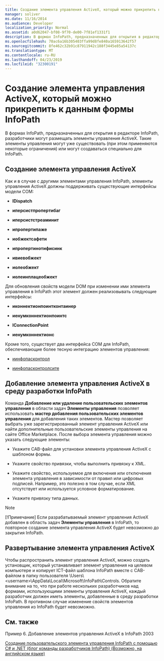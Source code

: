 ```yaml
---
title: Создание элемента управления ActiveX, который можно прикрепить к данным формы InfoPath
manager: soliver
ms.date: 11/16/2014
ms.audience: Developer
localization_priority: Normal
ms.assetid: a0d62047-bf08-9f70-de00-7f81ef1331f1
description: В формах InfoPath, предназначенных для открытия в редакторе InfoPath, разработчики могут размещать элементы управления ActiveX. Такие элементы управления могут уже существовать (при этом применяются некоторые ограничения) или могут создаваться специально для InfoPath.
ms.openlocfilehash: 70ac6a16b305403ffa99d8fe840a165913642f57
ms.sourcegitcommit: 8fe462c32b91c87911942c188f3445e85a54137c
ms.translationtype: MT
ms.contentlocale: ru-RU
ms.lasthandoff: 04/23/2019
ms.locfileid: "32300191"
---
```

# <a name="create-an-activex-control-that-can-bind-to-infopath-form-data"></a>Создание элемента управления ActiveX, который можно прикрепить к данным формы InfoPath

В формах InfoPath, предназначенных для открытия в редакторе InfoPath, разработчики могут размещать элементы управления ActiveX. Такие элементы управления могут уже существовать (при этом применяются некоторые ограничения) или могут создаваться специально для InfoPath.
  
## <a name="write-an-activex-control"></a>Создание элемента управления ActiveX

Как и в случае с другими элементами управления InfoPath, элементы управления ActiveX должны поддерживать существующие интерфейсы модели COM:
  
- **IDispatch**
    
- **иперсистпропертибаг**
    
- **иперсистстреаминит**
    
- **ипропертипаже**
    
- **иобжектсафети**
    
- **ипропертинотифисинк**
    
- **ивиевобжект**
    
- **иолеобжект**
    
- **иолеинплацеобжект**
    
Для обновления свойств модели DOM при изменении ими элемента управления в InfoPath этот элемент должен реализовывать следующие интерфейсы:
  
- **иконнектионпоинтконтаинер**
    
- **иенумконнектионпоинтс**
    
- **IConnectionPoint**
    
- **иенумконнектионс**
    
Кроме того, существует два интерфейса COM для InfoPath, обеспечивающие более тесную интеграцию элементов управления:
  
- [иинфопасконтрол](https://msdn.microsoft.com/library/bb264625.aspx)
    
- [иинфопасконтролсите](https://msdn.microsoft.com/library/bb264627.aspx)
    
## <a name="add-an-activex-control-to-the-infopath-design-environment"></a>Добавление элемента управления ActiveX в среду разработки InfoPath

Команда **Добавление или удаление пользовательских элементов управления** в области задач **Элементы управления** позволяет использовать **мастер добавления пользовательских элементов управления** для добавления таких элементов. Мастер позволяет выбрать уже зарегистрированный элемент управления ActiveX или найти дополнительные пользовательские элементы управления на сайте Office Marketplace. После выбора элемента управления можно указать следующие элементы: 
  
- Укажите CAB-файл для установки элемента управления ActiveX с шаблоном формы.
    
- Укажите свойство привязки, чтобы выполнить привязку к XML.
    
- Укажите свойство, используемое для включения или отключения элемента управления в зависимости от правил или цифровых подписей. Например, это полезно в том случае, если XML отсутствует или используется условное форматирование.
    
- Укажите привязку типа данных.
    
> [!NOTE]
> [!Примечание] Если разрабатываемый элемент управления ActiveX добавлен в область задач **Элементы управления** в InfoPath, то повторное создание элемента управления ActiveX будет невозможно до закрытия InfoPath. 
  
## <a name="deploy-an-activex-control"></a>Развертывание элемента управления ActiveX

Чтобы распространить элемент управления ActiveX, можно создать установщик, который устанавливает элемент управления на целевом компьютере и копирует ICT-файл шаблона InfoPath вместе с CAB-файлом в папку пользователя \Users\\<username\>\AppData\Local\Microsoft\InfoPath\Controls. Обратите внимание на то, что при работе нескольких разработчиков над формами, использующими элементы управления ActiveX, каждый разработчик должен иметь элементы, добавленные в среду разработки InfoPath. В противном случае изменение свойств элементов управления из InfoPath будет невозможно.
  
## <a name="see-also"></a>См. также

Пример 6. Добавление элементов управления ActiveX в InfoPath 2003
  
[Создание пользовательского элемента управления InfoPath с помощью C# и .NET (блог команды разработчиков InfoPath) (Возможно, на английском языке)](https://blogs.msdn.microsoft.com/infopath/2005/04/15/creating-an-infopath-custom-control-using-c-and-net/)

